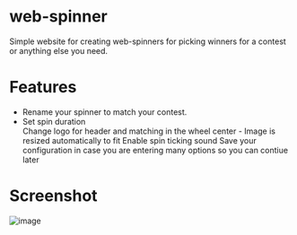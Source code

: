# web-spinner
Simple website for creating web-spinners for picking winners for a contest or anything else you need.

<h1>Features</h1>

<ul>
  <li> Rename your spinner to match your contest.</li>
  <li> Set spin duration</li>
  <ui> Change logo for header and matching in the wheel center - Image is resized automatically to fit</ui>
  <ui> Enable spin ticking sound</ui>
  <ui> Save your configuration in case you are entering many options so you can contiue later</ui>
</ul>



<h1>Screenshot</h1>

![image](https://github.com/user-attachments/assets/d18e3bd1-8b59-4ba9-be36-e98611a6c929)
